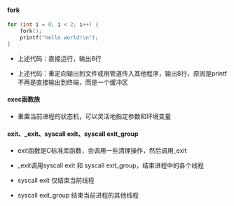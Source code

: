 #### fork

```cpp
for (int i = 0; i < 2; i++) {
    fork();
    printf("hello world!\n");
}
```

- 上述代码：直接运行，输出6行

- 上述代码：重定向输出到文件或用管道传入其他程序，输出8行，原因是printf不再是直接输出到终端，而是一个缓冲区

#### exec函数族

- 重置当前进程的状态机，可以灵活地指定参数和环境变量

#### exit、_exit、syscall exit、syscall exit_group

- exit函数是C标准库函数，会调用一些清理操作，然后调用_exit

- _exit调用syscall exit 和 syscall exit_group，结束进程中的各个线程

- syscall exit 仅结束当前线程

- syscall exit_group 结束当前进程的其他线程
